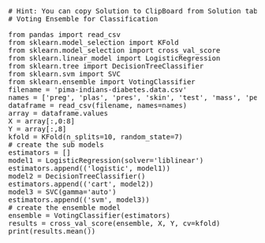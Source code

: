 <pre class="file" data-target="clipboard">
# Hint: You can copy Solution to ClipBoard from Solution tab in Step 2
# Voting Ensemble for Classification

from pandas import read_csv
from sklearn.model_selection import KFold
from sklearn.model_selection import cross_val_score
from sklearn.linear_model import LogisticRegression
from sklearn.tree import DecisionTreeClassifier
from sklearn.svm import SVC
from sklearn.ensemble import VotingClassifier
filename = 'pima-indians-diabetes.data.csv'
names = ['preg', 'plas', 'pres', 'skin', 'test', 'mass', 'pedi', 'age', 'class']
dataframe = read_csv(filename, names=names)
array = dataframe.values
X = array[:,0:8]
Y = array[:,8]
kfold = KFold(n_splits=10, random_state=7)
# create the sub models
estimators = []
model1 = LogisticRegression(solver='liblinear')
estimators.append(('logistic', model1))
model2 = DecisionTreeClassifier()
estimators.append(('cart', model2))
model3 = SVC(gamma='auto')
estimators.append(('svm', model3))
# create the ensemble model
ensemble = VotingClassifier(estimators)
results = cross_val_score(ensemble, X, Y, cv=kfold)
print(results.mean())

</pre>